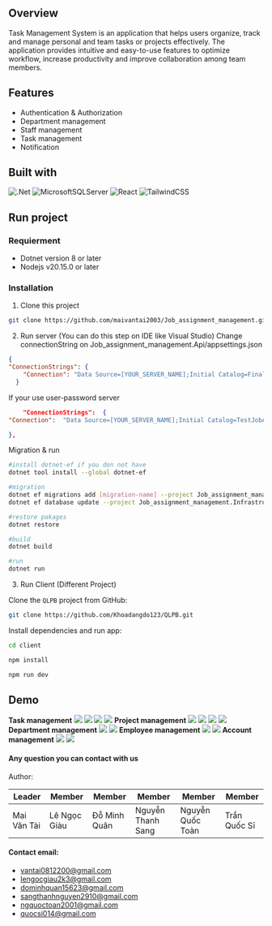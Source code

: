 ## Overview
Task Management System is an application that helps users organize, track and manage personal and team tasks or projects effectively. The application provides intuitive and easy-to-use features to optimize workflow, increase productivity and improve collaboration among team members.
## Features
- Authentication & Authorization
- Department management
- Staff management
- Task management
- Notification 
## Built with
![.Net](https://img.shields.io/badge/.NET-5C2D91?style=for-the-badge&logo=.net&logoColor=white) 
  ![MicrosoftSQLServer](https://img.shields.io/badge/Microsoft%20SQL%20Sever-CC2927?style=for-the-badge&logo=microsoft%20sql%20server&logoColor=white)
![React](https://img.shields.io/badge/react-%2320232a.svg?style=for-the-badge&logo=react&logoColor=%2361DAFB)
![TailwindCSS](https://img.shields.io/badge/tailwindcss-%2338B2AC.svg?style=for-the-badge&logo=tailwind-css&logoColor=white)
## Run project
### Requierment
- Dotnet version 8 or later
- Nodejs v20.15.0 or later
### Installation
1. Clone this project
```bash
git clone https://github.com/maivantai2003/Job_assignment_management.git
```
2. Run server (You can do this step on IDE like Visual Studio)
Change connectionString on Job_assignment_management.Api/appsettings.json
```json
{
"ConnectionStrings": {
    "Connection": "Data Source=[YOUR_SERVER_NAME];Initial Catalog=FinalAssignmentManagement;Integrated Security=True;Encrypt=True;Trust Server Certificate=True"
  }
```
If your use user-password server
```json
    "ConnectionStrings":  {
"Connection":  "Data Source=[YOUR_SERVER_NAME];Initial Catalog=TestJobAssignmentManagement;User Id=sa;Password=[YOUR_PASSWORD];Encrypt=True;Trust Server Certificate=True"

},
```

  Migration & run
```bash
#install dotnet-ef if you don not have
dotnet tool install --global dotnet-ef 

#migration
dotnet ef migrations add [migration-name] --project Job_assignment_management.Infrastructure/Job_assignment_management.Infrastructure.csproj --startup-project Job_assignment_management.Api/Job_assignment_management.Api.csproj -o Job_assignment_management.Infrastructure/Migrations
dotnet ef database update --project Job_assignment_management.Infrastructure/Job_assignment_management.Infrastructure.csproj --startup-project Job_assignment_management.Api/Job_assignment_management.Api.csproj

#restore pakages
dotnet restore

#build
dotnet build

#run
dotnet run
```
3. Run Client (Different Project)

Clone the `QLPB` project from GitHub:
```bash
git clone https://github.com/Khoadangdo123/QLPB.git
```

Install dependencies and run app:
```bash
cd client

npm install

npm run dev
```

## Demo
**Task management**
<img src="./demo_image/task.png" >
<img src="./demo_image/task2.png" >
<img src="./demo_image/create_task.png" >
<img src="./demo_image/gant.png" >
**Project management**
<img src="./demo_image/project.png" >
<img src="./demo_image/job_change.png" >
<img src="./demo_image/job_history.png" >
<img src="./demo_image/job_submitted.png" >
**Department management**
<img src="./demo_image/department.png" >
<img src="./demo_image/create_department.png" >
**Employee management**
<img src="./demo_image/staff.png" >
<img src="./demo_image/create-staff.png" >
**Account management**
<img src="./demo_image/account.png" >
<img src="./demo_image/authorization.png" >


#### Any question you can contact with us


Author:

| Leader          | Member         | Member         | Member            | Member           | Member         |
|-----------------|----------------|----------------|-------------------|------------------|----------------|
|Mai Văn Tài      | Lê Ngọc Giàu   | Đỗ Minh Quân   | Nguyễn Thanh Sang | Nguyễn Quốc Toàn | Trần Quốc Sĩ   |


#### Contact email:
- [vantai0812200@gmail.com](mailto:vantai0812200@gmail.com)
- [lengocgiau2k3@gmail.com](mailto:lengocgiau2k3@gmail.com)
- [dominhquan15623@gmail.com](mailto:dominhquan15623@gmail.com)
- [sangthanhnguyen2910@gmail.com](mailto:sangthanhnguyen2910@gmail.com)
- [ngquoctoan2001@gmail.com](mailto:ngquoctoan2001@gmail.com)
- [quocsi014@gmail.com](mailto:quocsi014@gmail.com)